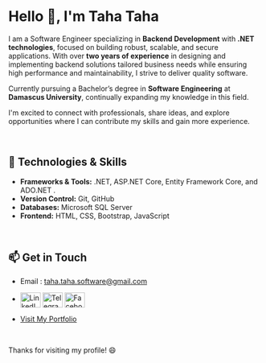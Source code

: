 # Hello 👋, I'm Taha Taha

I am a Software Engineer specializing in **Backend Development** with **.NET technologies**, 
focused on building robust, scalable, and secure applications.
With over **two years of experience** in designing and implementing backend solutions 
tailored business needs while ensuring high performance and maintainability, 
I strive to deliver quality software.

Currently pursuing a Bachelor’s degree in **Software Engineering** at **Damascus University**, 
continually expanding my knowledge in this field.

I'm excited to connect with professionals, share ideas, and explore opportunities 
where I can contribute my skills and gain more experience.

<br>

## 🌟 Technologies & Skills
- **Frameworks & Tools:** .NET, ASP.NET Core, Entity Framework Core, and ADO.NET .
- **Version Control:** Git, GitHub
- **Databases:** Microsoft SQL Server
- **Frontend:** HTML, CSS, Bootstrap, JavaScript

<br>

## 📫 Get in Touch
- Email : taha.taha.software@gmail.com
  <br>
- <p>
    <a href="https://www.linkedin.com/in/TTSE17" target="blank">
        <img align="center" src="https://upload.wikimedia.org/wikipedia/commons/e/e9/Linkedin_icon.svg" alt="LinkedIn" height="30" width="40" /></a>
    <a href="https://t.me/TTSE17" target="blank">
        <img align="center" src="https://upload.wikimedia.org/wikipedia/commons/8/82/Telegram_logo.svg" alt="Telegram" height="30" width="40" /></a>
    <a href="https://www.facebook.com/TTSE17" target="blank">
        <img align="center" src="https://upload.wikimedia.org/wikipedia/commons/5/51/Facebook_f_logo_%282019%29.svg" alt="Facebook" height="30" width="40" />
    </a>
</p>

- [Visit My Portfolio](https://ttse17.github.io/Portfolio/index.html)

<br>
  
Thanks for visiting my profile! 😄
